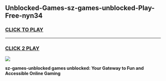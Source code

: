 
## Unblocked-Games-sz-games-unblocked-Play-Free-nyn34
<h3>
<a href="https://premium76.site?title=sz-games-unblocked&ref=23A">CLICK TO PLAY</a></h3>
<hr>

<h3>
<a href="https://premium76.site?title=sz-games-unblocked&ref=23A">CLICK 2 PLAY</a>
  
</h3>

<a href="https://premium76.site?title=sz-games-unblocked&ref=23A"><img src="https://clearcache.store/games.png"></a>


**sz-games-unblocked games unblocked: Your Gateway to Fun and Accessible Online Gaming**
